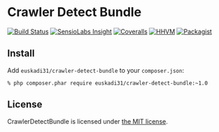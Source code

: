# Crawler Detect Bundle

[![Build Status](https://img.shields.io/travis/euskadi31/CrawlerDetectBundle/master.svg)](https://travis-ci.org/euskadi31/CrawlerDetectBundle)
[![SensioLabs Insight](https://img.shields.io/sensiolabs/i/0abb058e-4caa-4fea-9d58-05b1db5bc218.svg)](https://insight.sensiolabs.com/projects/0abb058e-4caa-4fea-9d58-05b1db5bc218)
[![Coveralls](https://img.shields.io/coveralls/euskadi31/CrawlerDetectBundle.svg)](https://coveralls.io/github/euskadi31/CrawlerDetectBundle)
[![HHVM](https://img.shields.io/hhvm/euskadi31/CrawlerDetectBundle.svg)](https://travis-ci.org/euskadi31/CrawlerDetectBundle)
[![Packagist](https://img.shields.io/packagist/v/euskadi31/crawler-detect-bundle.svg)](https://packagist.org/packages/euskadi31/crawler-detect-bundle)


## Install

Add `euskadi31/crawler-detect-bundle` to your `composer.json`:

    % php composer.phar require euskadi31/crawler-detect-bundle:~1.0

## License

CrawlerDetectBundle is licensed under [the MIT license](LICENSE.md).
